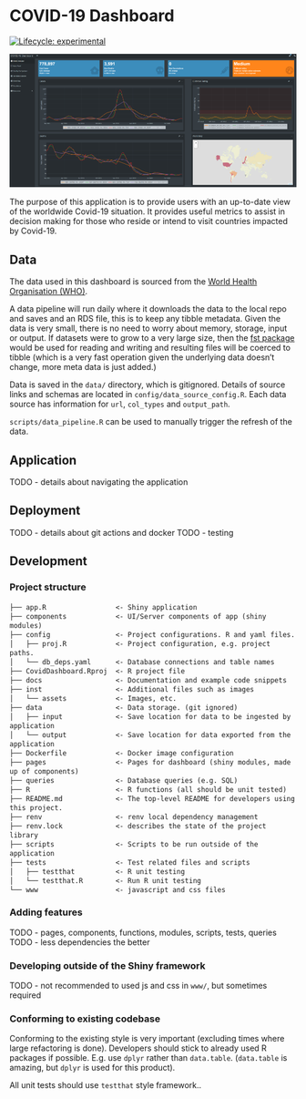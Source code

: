 
<!-- README.md is generated from README.Rmd. Please edit that file -->

# COVID-19 Dashboard

<!-- badges: start -->

[![Lifecycle:
experimental](https://img.shields.io/badge/lifecycle-experimental-orange.svg)](https://lifecycle.r-lib.org/articles/stages.html#experimental)
<!-- badges: end -->

![Screenshot of dashboard](inst/assets/images/snapshot-sm.png)

The purpose of this application is to provide users with an up-to-date
view of the worldwide Covid-19 situation. It provides useful metrics to
assist in decision making for those who reside or intend to visit
countries impacted by Covid-19.

## Data

The data used in this dashboard is sourced from the [World Health
Organisation (WHO)](https://covid19.who.int/data).

A data pipeline will run daily where it downloads the data to the local
repo and saves and an RDS file, this is to keep any tibble metadata.
Given the data is very small, there is no need to worry about memory,
storage, input or output. If datasets were to grow to a very large size,
then the [fst package](https://www.fstpackage.org/) would be used for
reading and writing and resulting files will be coerced to tibble (which
is a very fast operation given the underlying data doesn’t change, more
meta data is just added.)

Data is saved in the `data/` directory, which is gitignored. Details of
source links and schemas are located in `config/data_source_config.R`.
Each data source has information for `url`, `col_types` and
`output_path`.

`scripts/data_pipeline.R` can be used to manually trigger the refresh of
the data.

## Application

TODO - details about navigating the application

## Deployment

TODO - details about git actions and docker TODO - testing

## Development

### Project structure

    ├── app.R                 <- Shiny application
    ├── components            <- UI/Server components of app (shiny modules)
    ├── config                <- Project configurations. R and yaml files.
    │   ├── proj.R            <- Project configuration, e.g. project paths.  
    │   └── db_deps.yaml      <- Database connections and table names  
    ├── CovidDashboard.Rproj  <- R project file
    ├── docs                  <- Documentation and example code snippets
    ├── inst                  <- Additional files such as images
    │   └── assets            <- Images, etc.
    ├── data                  <- Data storage. (git ignored)
    │   ├── input             <- Save location for data to be ingested by application
    │   └── output            <- Save location for data exported from the application
    ├── Dockerfile            <- Docker image configuration
    ├── pages                 <- Pages for dashboard (shiny modules, made up of components)
    ├── queries               <- Database queries (e.g. SQL)
    ├── R                     <- R functions (all should be unit tested)
    ├── README.md             <- The top-level README for developers using this project.
    ├── renv                  <- renv local dependency management
    ├── renv.lock             <- describes the state of the project library
    ├── scripts               <- Scripts to be run outside of the application
    ├── tests                 <- Test related files and scripts
    │   ├── testthat          <- R unit testing
    │   └── testthat.R        <- Run R unit testing
    └── www                   <- javascript and css files

### Adding features

TODO - pages, components, functions, modules, scripts, tests, queries
TODO - less dependencies the better

### Developing outside of the Shiny framework

TODO - not recommended to used js and css in `www/`, but sometimes
required

### Conforming to existing codebase

Conforming to the existing style is very important (excluding times
where large refactoring is done). Developers should stick to already
used R packages if possible. E.g. use `dplyr` rather than `data.table`.
(`data.table` is amazing, but `dplyr` is used for this product).

All unit tests should use `testthat` style framework..
